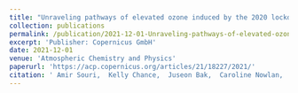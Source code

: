 ```yaml
---
title: "Unraveling pathways of elevated ozone induced by the 2020 lockdown in Europe by an observationally constrained regional model using TROPOMI"
collection: publications
permalink: /publication/2021-12-01-Unraveling-pathways-of-elevated-ozone-induced-by-the-2020-lockdown-in-Europe-by-an-observationally-constrained-regional-model-using-TROPOMI
excerpt: 'Publisher: Copernicus GmbH'
date: 2021-12-01
venue: 'Atmospheric Chemistry and Physics'
paperurl: 'https://acp.copernicus.org/articles/21/18227/2021/'
citation: ' Amir Souri,  Kelly Chance,  Juseon Bak,  Caroline Nowlan,  Gonzalo González,  Yeonjin Jung,  David Wong,  Jingqiu Mao,  Xiong Liu, &quot;Unraveling pathways of elevated ozone induced by the 2020 lockdown in Europe by an observationally constrained regional model using TROPOMI.&quot; Atmospheric Chemistry and Physics, 2021.'
---
```

